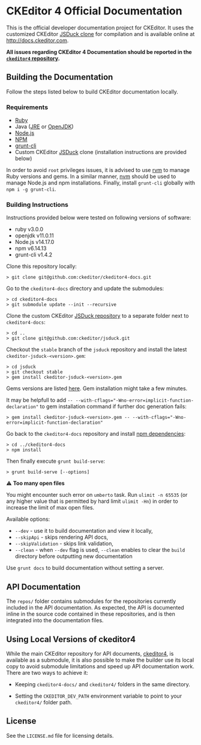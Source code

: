 # CKEditor 4 Official Documentation

This is the official developer documentation project for CKEditor. It uses the customized CKEditor [JSDuck clone](https://github.com/ckeditor/jsduck) for compilation and is available online at <http://docs.ckeditor.com>.

**All issues regarding CKEditor 4 Documentation should be reported in the [`ckeditor4` repository](https://github.com/ckeditor/ckeditor4/issues/new/choose).**

## Building the Documentation

Follow the steps listed below to build CKEditor documentation locally.

### Requirements

* [Ruby](https://www.ruby-lang.org)
* Java ([JRE](https://java.com) or [OpenJDK](https://openjdk.java.net))
* [Node.js](https://nodejs.org/en)
* [NPM](https://www.npmjs.com)
* [grunt-cli](https://github.com/gruntjs/grunt-cli)
* Custom CKEditor [JSDuck](https://github.com/ckeditor/jsduck) clone (installation instructions are provided below)

In order to avoid `root` privileges issues, it is advised to use [rvm](https://rvm.io/rvm/install) to manage Ruby versions and gems. In a similar manner, [nvm](https://github.com/nvm-sh/nvm) should be used to manage Node.js and npm installations. Finally, install `grunt-cli` globally with `npm i -g grunt-cli`.

### Building Instructions

Instructions provided below were tested on following versions of software:

* ruby      v3.0.0
* openjdk   v11.0.11
* Node.js   v14.17.0
* npm       v6.14.13
* grunt-cli v1.4.2

Clone this repository locally:

	> git clone git@github.com:ckeditor/ckeditor4-docs.git

Go to the `ckeditor4-docs` directory and update the submodules:

	> cd ckeditor4-docs
	> git submodule update --init --recursive

Clone the custom CKEditor [JSDuck repository](https://github.com/ckeditor/jsduck) to a separate folder next to `ckeditor4-docs`:

	> cd ..
	> git clone git@github.com:ckeditor/jsduck.git

Checkout the `stable` branch of the `jsduck` repository and install the latest `ckeditor-jsduck-<version>.gem`:

	> cd jsduck
	> git checkout stable
	> gem install ckeditor-jsduck-<version>.gem

Gems versions are listed [here](https://github.com/ckeditor/jsduck#customizations). Gem installation might take a few minutes.

It may be helpfull to add `-- --with-cflags="-Wno-error=implicit-function-declaration"` to gem installation command if further doc generation fails:

	> gem install ckeditor-jsduck-<version>.gem -- --with-cflags="-Wno-error=implicit-function-declaration"

Go back to the `ckeditor4-docs` repository and install [npm dependencies](package.json):

	> cd ../ckeditor4-docs
	> npm install

Then finally execute `grunt build-serve`:

	> grunt build-serve [--options]

:warning: **Too many open files**

You might encounter such error on `umberto` task. Run `ulimit -n 65535` (or any higher value that is permitted by hard limit `ulimit -Hn`) in order to increase the limit of max open files.

Available options:

* `--dev` - use it to build documentation and view it locally,
* `--skipApi` - skips rendering API docs,
* `--skipValidation` - skips link validation,
* `--clean` - when `--dev` flag is used, `--clean` enables to clear the `build` directory before outputting new documentation

Use `grunt docs` to build documentation without setting a server.

## API Documentation

The `repos/` folder contains submodules for the repositories currently included in the API documentation. As expected, the API is documented inline in the source code contained in these repositories, and is then integrated into the documentation files.

## Using Local Versions of ckeditor4

While the main CKEditor repository for API documents, [ckeditor4](https://github.com/ckeditor/ckeditor4), is available as a submodule, it is also possible to make the builder use its local copy to avoid submodule limitations and speed up API documentation work. There are two ways to achieve it:

 * Keeping `ckeditor4-docs/` and `ckeditor4/` folders in the same directory.

 * Setting the `CKEDITOR_DEV_PATH` environment variable to point to your `ckeditor4/` folder path.

## License

See the `LICENSE.md` file for licensing details.
